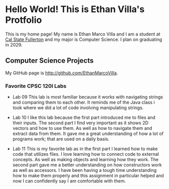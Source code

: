 # Hello World! This is Ethan Villa's Protfolio

This is my home page! My name is Ethan Marco Villa and I am a student at [Cal State Fullerton](http://www.fullerton.edu/) and my major is Computer Science. I plan on graduating in 2029.

## Computer Science Projects

My GitHub page is http://github.com/EthanMarcoVilla.

### Favorite CPSC 120l Labs

* Lab 09
    This lab is most familiar because it works with navigating strings and comparing them to each other. It reminds me of the Java class i took where we did a lot of code involving manipulating strings.

* Lab 10
    I like this lab because the first part introduced me to files and their inputs. The second part I find very important as it shows 2D vectors and how to use them. As well as how to navigate them and extract data from them. It gave me a great understanding of how a lot of programs work; that are used on a daily basis.

* Lab 11
    This is my favorite lab as in the first part I learned how to make code that utilizes files. I love learning how to connect code to external concepts. As well as making objects and learning how they work. The second part gave me a better understanding on how constructors work as well as accessors. I have been having a tough time understanding how to make them properly and this assignment in particular helped and now I can confidently say I am comfortable with them. 
